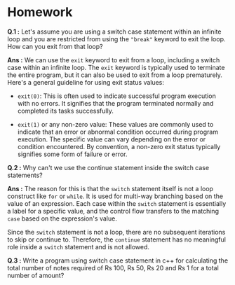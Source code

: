 # Homework

**Q.1 :** Let's assume you are using a switch case statement within an infinite loop and you are restricted from using the `"break"` keyword to exit the loop. How can you exit from that loop?

**Ans :** We can use the `exit` keyword to exit from a loop, including a switch case within an infinite loop. The `exit` keyword is typically used to terminate the entire program, but it can also be used to exit from a loop prematurely.
Here's a general guideline for using exit status values:

- `exit(0)`: This is often used to indicate successful program execution with no errors. It signifies that the program terminated normally and completed its tasks successfully.

- `exit(1)` or any non-zero value: These values are commonly used to indicate that an error or abnormal condition occurred during program execution. The specific value can vary depending on the error or condition encountered. By convention, a non-zero exit status typically signifies some form of failure or error.

**Q.2 :** Why can't we use the continue statement inside the switch case statements?

**Ans :** The reason for this is that the `switch` statement itself is not a loop construct like `for` or `while`. It is used for multi-way branching based on the value of an expression. Each case within the `switch` statement is essentially a label for a specific value, and the control flow transfers to the matching `case` based on the expression's value.

Since the `switch` statement is not a loop, there are no subsequent iterations to skip or continue to. Therefore, the `continue` statement has no meaningful role inside a `switch` statement and is not allowed.

**Q.3 :** Write a program using switch case statement in c++ for calculating the total number of notes required of Rs 100, Rs 50, Rs 20 and Rs 1 for a total number of amount?

